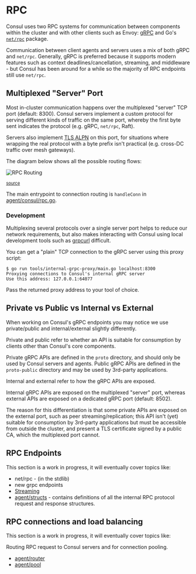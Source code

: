 # RPC

Consul uses two RPC systems for communication between components within the
cluster and with other clients such as Envoy: [gRPC](https://grpc.io/)
and Go's [`net/rpc`](https://pkg.go.dev/net/rpc) package.

Communication between client agents and servers uses a mix of both gRPC and
`net/rpc`. Generally, gRPC is preferred because it supports modern features
such as context deadlines/cancellation, streaming, and middleware - but Consul
has been around for a while so the majority of RPC endpoints still use `net/rpc`.

## Multiplexed "Server" Port

Most in-cluster communication happens over the multiplexed "server" TCP port
(default: 8300). Consul servers implement a custom protocol for serving
different kinds of traffic on the same port, whereby the first byte sent
indicates the protocol (e.g. gRPC, `net/rpc`, Raft).

Servers also implement [TLS ALPN](https://en.wikipedia.org/wiki/Application-Layer_Protocol_Negotiation)
on this port, for situations where wrapping the real protocol with a byte prefix
isn't practical (e.g. cross-DC traffic over mesh gateways).

The diagram below shows all the possible routing flows:

[server port]: https://www.consul.io/docs/agent/config/config-files#server_rpc_port

![RPC Routing](./routing.svg)

<sup>[source](./routing.mmd)</sup>

The main entrypoint to connection routing is `handleConn` in [agent/consul/rpc.go].

[agent/consul/rpc.go]: https://github.com/hernad/consul/blob/main/agent/consul/rpc.go

### Development

Multiplexing several protocols over a single server port helps to reduce our
network requirements, but also makes interacting with Consul using local
development tools such as [grpcurl] difficult.

[grpcurl]: https://github.com/fullstorydev/grpcurl

You can get a "plain" TCP connection to the gRPC server using this proxy script:

```
$ go run tools/internal-grpc-proxy/main.go localhost:8300
Proxying connections to Consul's internal gRPC server
Use this address: 127.0.0.1:64077
```

Pass the returned proxy address to your tool of choice.

## Private vs Public vs Internal vs External
When working on Consul's gRPC endpoints you may notice we use private/public and
internal/external slightly differently.

Private and public refer to whether an API is suitable for consumption by
clients other than Consul's core components.

Private gRPC APIs are defined in the `proto` directory, and should only be used
by Consul servers and agents. Public gRPC APIs are defined in the `proto-public`
directory and may be used by 3rd-party applications.

Internal and external refer to how the gRPC APIs are exposed.

Internal gRPC APIs are exposed on the multiplexed "server" port, whereas
external APIs are exposed on a dedicated gRPC port (default: 8502).

The reason for this differentiation is that some private APIs are exposed on the
external port, such as peer streaming/replication; this API isn't (yet) suitable
for consumption by 3rd-party applications but must be accessible from outside
the cluster, and present a TLS certificate signed by a public CA, which the
multiplexed port cannot.

## RPC Endpoints

This section is a work in progress, it will eventually cover topics like:

- net/rpc - (in the stdlib)
- new grpc endpoints
- [Streaming](./streaming)
- [agent/structs](https://github.com/hernad/consul/tree/main/agent/structs) - contains definitions of all the internal RPC protocol request and response structures.


## RPC connections and load balancing

This section is a work in progress, it will eventually cover topics like:

Routing RPC request to Consul servers and for connection pooling.

- [agent/router](https://github.com/hernad/consul/tree/main/agent/router)
- [agent/pool](https://github.com/hernad/consul/tree/main/agent/pool)
